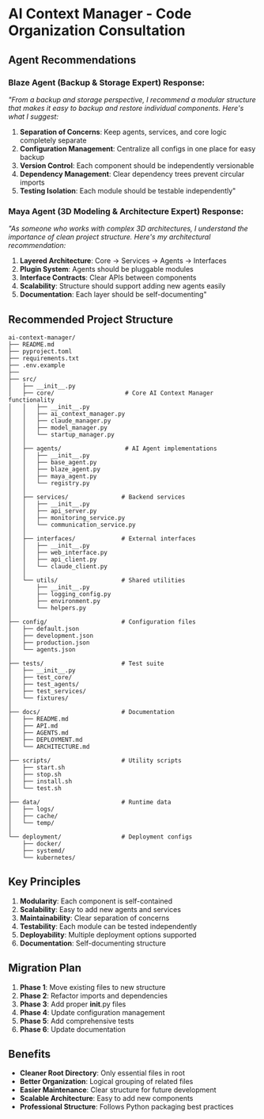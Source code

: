 # AI Context Manager - Code Organization Consultation

## Agent Recommendations

### Blaze Agent (Backup & Storage Expert) Response:
*"From a backup and storage perspective, I recommend a modular structure that makes it easy to backup and restore individual components. Here's what I suggest:*

1. **Separation of Concerns**: Keep agents, services, and core logic completely separate
2. **Configuration Management**: Centralize all configs in one place for easy backup
3. **Version Control**: Each component should be independently versionable
4. **Dependency Management**: Clear dependency trees prevent circular imports
5. **Testing Isolation**: Each module should be testable independently"

### Maya Agent (3D Modeling & Architecture Expert) Response:
*"As someone who works with complex 3D architectures, I understand the importance of clean project structure. Here's my architectural recommendation:*

1. **Layered Architecture**: Core → Services → Agents → Interfaces
2. **Plugin System**: Agents should be pluggable modules
3. **Interface Contracts**: Clear APIs between components
4. **Scalability**: Structure should support adding new agents easily
5. **Documentation**: Each layer should be self-documenting"

## Recommended Project Structure

```
ai-context-manager/
├── README.md
├── pyproject.toml
├── requirements.txt
├── .env.example
├── 
├── src/
│   ├── __init__.py
│   ├── core/                    # Core AI Context Manager functionality
│   │   ├── __init__.py
│   │   ├── ai_context_manager.py
│   │   ├── claude_manager.py
│   │   ├── model_manager.py
│   │   └── startup_manager.py
│   │
│   ├── agents/                  # AI Agent implementations
│   │   ├── __init__.py
│   │   ├── base_agent.py
│   │   ├── blaze_agent.py
│   │   ├── maya_agent.py
│   │   └── registry.py
│   │
│   ├── services/               # Backend services
│   │   ├── __init__.py
│   │   ├── api_server.py
│   │   ├── monitoring_service.py
│   │   └── communication_service.py
│   │
│   ├── interfaces/             # External interfaces
│   │   ├── __init__.py
│   │   ├── web_interface.py
│   │   ├── api_client.py
│   │   └── claude_client.py
│   │
│   └── utils/                  # Shared utilities
│       ├── __init__.py
│       ├── logging_config.py
│       ├── environment.py
│       └── helpers.py
│
├── config/                     # Configuration files
│   ├── default.json
│   ├── development.json
│   ├── production.json
│   └── agents.json
│
├── tests/                      # Test suite
│   ├── __init__.py
│   ├── test_core/
│   ├── test_agents/
│   ├── test_services/
│   └── fixtures/
│
├── docs/                       # Documentation
│   ├── README.md
│   ├── API.md
│   ├── AGENTS.md
│   ├── DEPLOYMENT.md
│   └── ARCHITECTURE.md
│
├── scripts/                    # Utility scripts
│   ├── start.sh
│   ├── stop.sh
│   ├── install.sh
│   └── test.sh
│
├── data/                       # Runtime data
│   ├── logs/
│   ├── cache/
│   └── temp/
│
└── deployment/                 # Deployment configs
    ├── docker/
    ├── systemd/
    └── kubernetes/
```

## Key Principles

1. **Modularity**: Each component is self-contained
2. **Scalability**: Easy to add new agents and services
3. **Maintainability**: Clear separation of concerns
4. **Testability**: Each module can be tested independently
5. **Deployability**: Multiple deployment options supported
6. **Documentation**: Self-documenting structure

## Migration Plan

1. **Phase 1**: Move existing files to new structure
2. **Phase 2**: Refactor imports and dependencies
3. **Phase 3**: Add proper __init__.py files
4. **Phase 4**: Update configuration management
5. **Phase 5**: Add comprehensive tests
6. **Phase 6**: Update documentation

## Benefits

- **Cleaner Root Directory**: Only essential files in root
- **Better Organization**: Logical grouping of related files
- **Easier Maintenance**: Clear structure for future development
- **Scalable Architecture**: Easy to add new components
- **Professional Structure**: Follows Python packaging best practices
